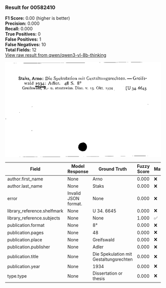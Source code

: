 ### Result for 00582410
**F1 Score:** 0.00 (higher is better)<br>**Precision:** 0.000<br>**Recall:** 0.000<br>**True Positives:** 0<br>**False Positives:** 1<br>**False Negatives:** 10<br>**Total Fields:** 12<br>[View raw result from qwen/qwen3-vl-8b-thinking](https://github.com/RISE-UNIBAS/humanities_data_benchmark/blob/main/results/2025-10-17/T0247/request_T0247_00582410.json)

<img src="https://github.com/RISE-UNIBAS/humanities_data_benchmark/blob/main/benchmarks/zettelkatalog/images/00582410.jpg?raw=true" alt="00582410" width="600px">

| Field | Model Response | Ground Truth | Fuzzy Score | Match |
|-------|----------------|--------------|-------------|-------|
| author.first_name | None | Arno | 0.000 | ❌ |
| author.last_name | None | Staks | 0.000 | ❌ |
| error | Invalid JSON format. | None | 0.000 | ❌ |
| library_reference.shelfmark | None | U 34. 6645 | 0.000 | ❌ |
| library_reference.subjects | None | None | 1.000 | ✅ |
| publication.format | None | 8° | 0.000 | ❌ |
| publication.pages | None | 48 | 0.000 | ❌ |
| publication.place | None | Greifswald | 0.000 | ❌ |
| publication.publisher | None | Adler | 0.000 | ❌ |
| publication.title | None | Die Spekulation mit Gestaltungsrechten | 0.000 | ❌ |
| publication.year | None | 1934 | 0.000 | ❌ |
| type.type | None | Dissertation or thesis | 0.000 | ❌ |
